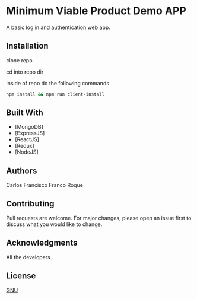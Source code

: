 # Minimum Viable Product Demo APP

A basic log in and authentication web app.

## Installation

clone repo

cd into repo dir

inside of repo do the following commands

```bash
npm install && npm run client-install
```
## Built With

* [MongoDB]
* [ExpressJS]
* [ReactJS]
* [Redux]
* [NodeJS]

## Authors
 Carlos Francisco Franco Roque

## Contributing
Pull requests are welcome. For major changes, please open an issue first to discuss what you would like to change.


## Acknowledgments
 All the developers.

## License
[GNU](https://choosealicense.com/licenses/agpl-3.0/)
